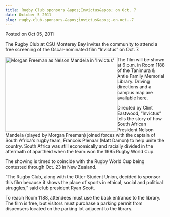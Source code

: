 ```yaml
---
title: Rugby Club sponsors &apos;Invictus&apos; on Oct. 7
date: October 5 2011
slug: rugby-club-sponsors-&apos;invictus&apos;-on-oct.-7
---
```


 



<span class="date">Posted on Oct 05, 2011    </span>
<p>The Rugby Club at CSU Monterey Bay invites the community to
attend a free screening of the Oscar-nominated film &#x201C;Invictus&#x201D; on
Oct. 7.</p>
<p><img alt="Morgan Freeman as Nelson Mandela in &apos;Invictus&apos;" src="https://news.csumb.edu/sites/default/files/65/attachments/news/images/morganfmandela.jpg" style="float:left; width:350px; height:233px">The film will be
shown at 6 p.m. in Room 1188 of the Tanimura &amp; Antle Family
Memorial Library. Driving directions and a campus map are available
<a href="https://csumb.edu/map" rel="nofollow">here</a>.&#xA0;</img></p>
<p>Directed by Clint Eastwood, &#x201C;Invictus&#x201D; tells the story of how
South African President Nelson Mandela (played by Morgan Freeman)
joined forces with the captain of South Africa&apos;s rugby team,
Francois Plenaar (Matt Damon) to help unite the country. South
Africa was still economically and racially divided in the aftermath
of apartheid when the team won the 1995 Rugby World Cup.</p>
<p>The showing is timed to coincide with the Rugby World Cup being
contested through Oct. 23 in New Zealand.</p>
<p>&#x201C;The Rugby Club, along with the Otter Student Union, decided to
sponsor this film because it shows the place of sports in ethical,
social and political struggles,&#x201D; said club president Ryan
Scott.</p>
<p>To reach Room 1188, attendees must use the back entrance to the
library. The film is free, but visitors must purchase a parking
permit from dispensers located on the parking lot adjacent to the
library.</p>
<p><br>
&#xA0;</br></p>





```
